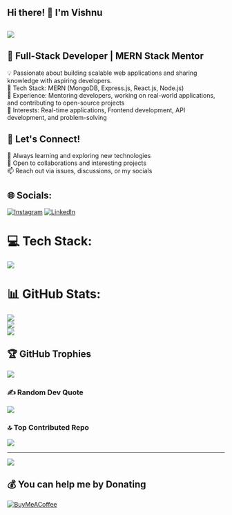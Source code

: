 ## Hi there! 👋 I'm Vishnu <br>
## <img src="https://readme-typing-svg.herokuapp.com?font=Fira+Code&size=22&duration=3000&pause=1000&color=F70000&width=440&lines=Engineer.+Mentor.+Creator.+💼;Leveling+Up+the+Dev+Community+🎮;Built+With+MERN,+Backed+by+Passion+❤️" /><br>
## 🚀 Full-Stack Developer | MERN Stack Mentor <br>
💡 Passionate about building scalable web applications and sharing knowledge with aspiring developers.  <br>
🔹 Tech Stack: MERN (MongoDB, Express.js, React.js, Node.js) <br>
🔹 Experience: Mentoring developers, working on real-world applications, and contributing to open-source projects <br>
🔹 Interests: Real-time applications, Frontend development, API development, and problem-solving <br>

## 💬 Let's Connect! 
🌱 Always learning and exploring new technologies <br>
🔧 Open to collaborations and interesting projects <br>
📫 Reach out via issues, discussions, or my socials<br>

## 🌐 Socials:
[![Instagram](https://img.shields.io/badge/Instagram-%23E4405F.svg?logo=Instagram&logoColor=white)](https://instagram.com/thenamevishnu) [![LinkedIn](https://img.shields.io/badge/LinkedIn-%230077B5.svg?logo=linkedin&logoColor=white)](https://linkedin.com/in/thenamevishnu) 

# 💻 Tech Stack:
<img src="https://skillicons.dev/icons?i=html,css,bootstrap,tailwindcss,js,ts,npm,react,next,redux,nodejs,express,mongodb,mysql,vercel,netlify,gcp,aws,azure,git,github,nginx,postman,vite,webpack,figma"/><br>

# 📊 GitHub Stats:
![](https://github-readme-stats.vercel.app/api?username=thenamevishnu&theme=radical&hide_border=false&include_all_commits=true&count_private=true)<br/>
![](https://github-readme-streak-stats.herokuapp.com/?user=thenamevishnu&theme=radical&hide_border=false)<br/>
![](https://github-readme-stats.vercel.app/api/top-langs/?username=thenamevishnu&theme=radical&hide_border=false&include_all_commits=true&count_private=true&layout=compact)

## 🏆 GitHub Trophies
![](https://github-profile-trophy.vercel.app/?username=thenamevishnu&theme=radical&no-frame=false&no-bg=false&margin-w=4)

### ✍️ Random Dev Quote
![](https://quotes-github-readme.vercel.app/api?type=horizontal&theme=radical)

### 🔝 Top Contributed Repo
![](https://github-contributor-stats.vercel.app/api?username=thenamevishnu&limit=5&theme=radical&combine_all_yearly_contributions=true)

---
[![](https://visitcount.itsvg.in/api?id=thenamevishnu&icon=0&color=13)](https://visitcount.itsvg.in)

  ## 💰 You can help me by Donating
  [![BuyMeACoffee](https://img.shields.io/badge/Buy%20Me%20a%20Coffee-ffdd00?style=for-the-badge&logo=buy-me-a-coffee&logoColor=black)](https://buymeacoffee.com/thenamevishnu) 

  
<!-- Proudly created with GPRM ( https://gprm.itsvg.in ) -->
